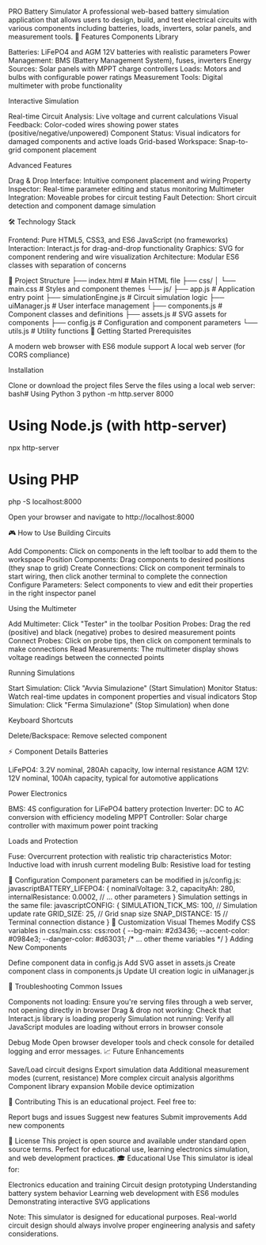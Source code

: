 PRO Battery Simulator
A professional web-based battery simulation application that allows users to design, build, and test electrical circuits with various components including batteries, loads, inverters, solar panels, and measurement tools.
🚀 Features
Components Library

Batteries: LiFePO4 and AGM 12V batteries with realistic parameters
Power Management: BMS (Battery Management System), fuses, inverters
Energy Sources: Solar panels with MPPT charge controllers
Loads: Motors and bulbs with configurable power ratings
Measurement Tools: Digital multimeter with probe functionality

Interactive Simulation

Real-time Circuit Analysis: Live voltage and current calculations
Visual Feedback: Color-coded wires showing power states (positive/negative/unpowered)
Component Status: Visual indicators for damaged components and active loads
Grid-based Workspace: Snap-to-grid component placement

Advanced Features

Drag & Drop Interface: Intuitive component placement and wiring
Property Inspector: Real-time parameter editing and status monitoring
Multimeter Integration: Moveable probes for circuit testing
Fault Detection: Short circuit detection and component damage simulation

🛠️ Technology Stack

Frontend: Pure HTML5, CSS3, and ES6 JavaScript (no frameworks)
Interaction: Interact.js for drag-and-drop functionality
Graphics: SVG for component rendering and wire visualization
Architecture: Modular ES6 classes with separation of concerns

📁 Project Structure
├── index.html              # Main HTML file
├── css/
│   └── main.css           # Styles and component themes
└── js/
    ├── app.js             # Application entry point
    ├── simulationEngine.js # Circuit simulation logic
    ├── uiManager.js       # User interface management
    ├── components.js      # Component classes and definitions
    ├── assets.js          # SVG assets for components
    ├── config.js          # Configuration and component parameters
    └── utils.js           # Utility functions
🚀 Getting Started
Prerequisites

A modern web browser with ES6 module support
A local web server (for CORS compliance)

Installation

Clone or download the project files
Serve the files using a local web server:
bash# Using Python 3
python -m http.server 8000

# Using Node.js (with http-server)
npx http-server

# Using PHP
php -S localhost:8000

Open your browser and navigate to http://localhost:8000

🎮 How to Use
Building Circuits

Add Components: Click on components in the left toolbar to add them to the workspace
Position Components: Drag components to desired positions (they snap to grid)
Create Connections: Click on component terminals to start wiring, then click another terminal to complete the connection
Configure Parameters: Select components to view and edit their properties in the right inspector panel

Using the Multimeter

Add Multimeter: Click "Tester" in the toolbar
Position Probes: Drag the red (positive) and black (negative) probes to desired measurement points
Connect Probes: Click on probe tips, then click on component terminals to make connections
Read Measurements: The multimeter display shows voltage readings between the connected points

Running Simulations

Start Simulation: Click "Avvia Simulazione" (Start Simulation)
Monitor Status: Watch real-time updates in component properties and visual indicators
Stop Simulation: Click "Ferma Simulazione" (Stop Simulation) when done

Keyboard Shortcuts

Delete/Backspace: Remove selected component

⚡ Component Details
Batteries

LiFePO4: 3.2V nominal, 280Ah capacity, low internal resistance
AGM 12V: 12V nominal, 100Ah capacity, typical for automotive applications

Power Electronics

BMS: 4S configuration for LiFePO4 battery protection
Inverter: DC to AC conversion with efficiency modeling
MPPT Controller: Solar charge controller with maximum power point tracking

Loads and Protection

Fuse: Overcurrent protection with realistic trip characteristics
Motor: Inductive load with inrush current modeling
Bulb: Resistive load for testing

🔧 Configuration
Component parameters can be modified in js/config.js:
javascriptBATTERY_LIFEPO4: {
    nominalVoltage: 3.2,
    capacityAh: 280,
    internalResistance: 0.0002,
    // ... other parameters
}
Simulation settings in the same file:
javascriptCONFIG: {
    SIMULATION_TICK_MS: 100,  // Simulation update rate
    GRID_SIZE: 25,            // Grid snap size
    SNAP_DISTANCE: 15         // Terminal connection distance
}
🎨 Customization
Visual Themes
Modify CSS variables in css/main.css:
css:root {
    --bg-main: #2d3436;
    --accent-color: #0984e3;
    --danger-color: #d63031;
    /* ... other theme variables */
}
Adding New Components

Define component data in config.js
Add SVG asset in assets.js
Create component class in components.js
Update UI creation logic in uiManager.js

🐛 Troubleshooting
Common Issues

Components not loading: Ensure you're serving files through a web server, not opening directly in browser
Drag & drop not working: Check that Interact.js library is loading properly
Simulation not running: Verify all JavaScript modules are loading without errors in browser console

Debug Mode
Open browser developer tools and check console for detailed logging and error messages.
📈 Future Enhancements

 Save/Load circuit designs
 Export simulation data
 Additional measurement modes (current, resistance)
 More complex circuit analysis algorithms
 Component library expansion
 Mobile device optimization

🤝 Contributing
This is an educational project. Feel free to:

Report bugs and issues
Suggest new features
Submit improvements
Add new components

📄 License
This project is open source and available under standard open source terms. Perfect for educational use, learning electronics simulation, and web development practices.
🎓 Educational Use
This simulator is ideal for:

Electronics education and training
Circuit design prototyping
Understanding battery system behavior
Learning web development with ES6 modules
Demonstrating interactive SVG applications


Note: This simulator is designed for educational purposes. Real-world circuit design should always involve proper engineering analysis and safety considerations.

